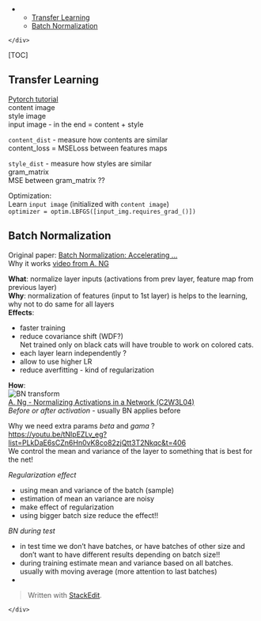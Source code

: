 <!DOCTYPE html>
<html>

<head>
  <meta charset="utf-8">
  <meta name="viewport" content="width=device-width, initial-scale=1.0">
  <title>Basics</title>
  <link rel="stylesheet" href="https://stackedit.io/style.css" />
</head>

<body class="stackedit">
  <div class="stackedit__left">
    <div class="stackedit__toc">
      
<ul>
<li>
<ul>
<li><a href="#transfer-learning">Transfer Learning</a></li>
<li><a href="#batch-normalization">Batch Normalization</a></li>
</ul>
</li>
</ul>

    </div>
  </div>
  <div class="stackedit__right">
    <div class="stackedit__html">
      <p>[TOC]</p>
<h2 id="transfer-learning">Transfer Learning</h2>
<p><a href="https://pytorch.org/tutorials/advanced/neural_style_tutorial.html">Pytorch tutorial</a><br>
content image<br>
style image<br>
input image - in the end = content + style</p>
<p><code>content_dist</code> - measure how contents are similar<br>
content_loss = MSELoss between features maps</p>
<p><code>style_dist</code> - measure how styles are similar<br>
gram_matrix<br>
MSE between gram_matrix ??</p>
<p>Optimization:<br>
Learn <code>input image</code>  (initialized with <code>content image</code>)<br>
<code>optimizer = optim.LBFGS([input_img.requires_grad_()])</code></p>
<h2 id="batch-normalization">Batch Normalization</h2>
<p>Original paper: <a href="https://arxiv.org/abs/1502.03167">Batch Normalization: Accelerating … </a><br>
Why it works  <a href="https://www.youtube.com/watch?v=nUUqwaxLnWs">video from A. NG</a></p>
<p><strong>What</strong>: normalize layer inputs (activations from prev layer, feature map from previous layer)<br>
<strong>Why</strong>:  normalization of features (input to 1st layer) is helps to the learning, why not to do same for all layers<br>
<strong>Effects</strong>:</p>
<ul>
<li>faster training</li>
<li>reduce covariance shift (WDF?)<br>
Net trained only on black cats will have trouble to work on colored cats.</li>
<li>each layer learn independently ?</li>
<li>allow to use higher LR</li>
<li>reduce averfitting - kind of regularization</li>
</ul>
<p><strong>How</strong>:<br>
<img src="https://miro.medium.com/max/405/1*Hiq-rLFGDpESpr8QNsJ1jg.png" alt="BN transform"><br>
<a href="https://www.youtube.com/watch?v=tNIpEZLv_eg&amp;list=PLkDaE6sCZn6Hn0vK8co82zjQtt3T2Nkqc&amp;index=27">A. Ng - Normalizing Activations in a Network (C2W3L04) </a><br>
<em>Before or after activation</em> - usually BN applies before</p>
<p>Why we need extra params <em>beta</em> and <em>gama</em> ?<br>
<a href="https://youtu.be/tNIpEZLv_eg?list=PLkDaE6sCZn6Hn0vK8co82zjQtt3T2Nkqc&amp;t=406">https://youtu.be/tNIpEZLv_eg?list=PLkDaE6sCZn6Hn0vK8co82zjQtt3T2Nkqc&amp;t=406</a><br>
We control the mean and variance of the layer to something that is best for the net!</p>
<p><em>Regularization effect</em></p>
<ul>
<li>using mean and variance of the batch (sample)</li>
<li>estimation of mean an variance are noisy</li>
<li>make effect of regularization</li>
<li>using bigger batch size reduce the effect!!</li>
</ul>
<p><em>BN during test</em></p>
<ul>
<li>in test time we don’t have batches, or have batches of other size and don’t want to have different results depending on batch size!!</li>
<li>during training estimate mean and variance based on all batches. usually with moving average (more attention to last batches)</li>
<li></li>
</ul>
<blockquote>
<p>Written with <a href="https://stackedit.io/">StackEdit</a>.</p>
</blockquote>

    </div>
  </div>
</body>

</html>
